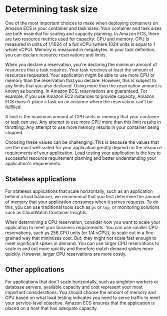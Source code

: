 # Determining task size<a name="capacity-tasksize"></a>

One of the most important choices to make when deploying containers on Amazon ECS is your container and task sizes\. Your container and task sizes are both essential for scaling and capacity planning\. In Amazon ECS, there are two resource metrics used for capacity: CPU and memory\. CPU is measured in units of 1/1024 of a full vCPU \(where 1024 units is equal to 1 whole vCPU\)\. Memory is measured in megabytes\. In your task definition, you can declare resource reservations and limits\.

When you declare a reservation, you're declaring the minimum amount of resources that a task requires\. Your task receives at least the amount of resources requested\. Your application might be able to use more CPU or memory than the reservation that you declare\. However, this is subject to any limits that you also declared\. Using more than the reservation amount is known as bursting\. In Amazon ECS, reservations are guaranteed\. For example, if you use Amazon EC2 instances to provide capacity, Amazon ECS doesn't place a task on an instance where the reservation can't be fulfilled\.

A limit is the maximum amount of CPU units or memory that your container or task can use\. Any attempt to use more CPU more than this limit results in throttling\. Any attempt to use more memory results in your container being stopped\.

Choosing these values can be challenging\. This is because the values that are the most well suited for your application greatly depend on the resource requirements of your application\. Load testing your application is the key to successful resource requirement planning and better understanding your application's requirements\.

## Stateless applications<a name="capacity-tasksize-stateless"></a>

For stateless applications that scale horizontally, such as an application behind a load balancer, we recommend that you first determine the amount of memory that your application consumes when it serves requests\. To do this, you can use traditional tools such as `ps` or `top`, or monitoring solutions such as CloudWatch Container Insights\.

When determining a CPU reservation, consider how you want to scale your application to meet your business requirements\. You can use smaller CPU reservations, such as 256 CPU units \(or 1/4 vCPU\), to scale out in a fine\-grained way that minimizes cost\. But, they might not scale fast enough to meet significant spikes in demand\. You can use larger CPU reservations to scale in and out more quickly and therefore match demand spikes more quickly\. However, larger CPU reservations are more costly\.

## Other applications<a name="capacity-tasksize-other"></a>

For applications that don't scale horizontally, such as singleton workers or database servers, available capacity and cost represent your most important considerations\. You should choose the amount of memory and CPU based on what load testing indicates you need to serve traffic to meet your service\-level objective\. Amazon ECS ensures that the application is placed on a host that has adequate capacity\.